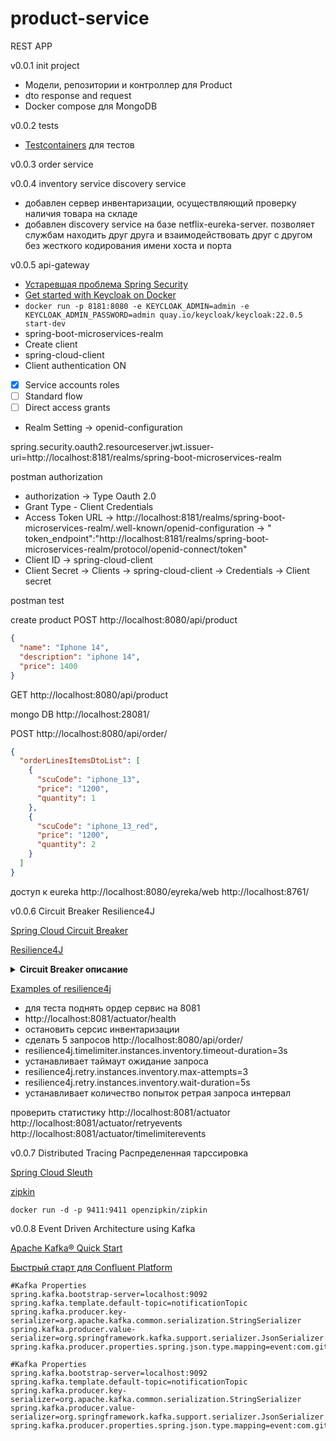 # product-service

REST APP

v0.0.1 init project

* Модели, репозитории и контроллер для Product
* dto response and request
* Docker compose для MongoDB

v0.0.2 tests

* [Testcontainers](https://testcontainers.com/guides/getting-started-with-testcontainers-for-java/)
  для тестов

v0.0.3 order service

v0.0.4 inventory service discovery service

* добавлен сервер инвентаризации, осуществляющий проверку наличия товара на складе
* добавлен discovery service на базе netflix-eureka-server. позволяет службам находить друг друга и
  взаимодействовать друг с другом без жесткого кодирования имени хоста и порта

v0.0.5 api-gateway

* [Устаревшая проблема Spring Security](https://stackoverflow.com/questions/76339307/spring-security-deprecated-issue)
* [Get started with Keycloak on Docker](https://www.keycloak.org/getting-started/getting-started-docker)
* `docker run -p 8181:8080 -e KEYCLOAK_ADMIN=admin -e KEYCLOAK_ADMIN_PASSWORD=admin quay.io/keycloak/keycloak:22.0.5 start-dev`
* spring-boot-microservices-realm
* Create client
* spring-cloud-client
* Client authentication ON
* [x] Service accounts roles
* [ ] Standard flow
* [ ] Direct access grants
* Realm Setting -> openid-configuration

spring.security.oauth2.resourceserver.jwt.issuer-uri=http://localhost:8181/realms/spring-boot-microservices-realm

postman authorization

* authorization -> Type Oauth 2.0
* Grant Type - Client Credentials
* Access Token URL
  -> http://localhost:8181/realms/spring-boot-microservices-realm/.well-known/openid-configuration
  ->
  "
  token_endpoint":"http://localhost:8181/realms/spring-boot-microservices-realm/protocol/openid-connect/token"
* Client ID -> spring-cloud-client
* Client Secret -> Clients -> spring-cloud-client -> Credentials -> Client secret

postman test

create product
POST http://localhost:8080/api/product

```json
{
  "name": "Iphone 14",
  "description": "iphone 14",
  "price": 1400
}
```

GET http://localhost:8080/api/product

mongo DB http://localhost:28081/

POST http://localhost:8080/api/order/

```json
{
  "orderLinesItemsDtoList": [
    {
      "scuCode": "iphone_13",
      "price": "1200",
      "quantity": 1
    },
    {
      "scuCode": "iphone_13_red",
      "price": "1200",
      "quantity": 2
    }
  ]
}
```

доступ к eureka
http://localhost:8080/eyreka/web
http://localhost:8761/

v0.0.6 Circuit Breaker Resilience4J

[Spring Cloud Circuit Breaker](https://spring.io/projects/spring-cloud-circuitbreaker)

[Resilience4J](https://github.com/resilience4j/resilience4j)

<details>
<summary><strong>Circuit Breaker описание</strong></summary>

Spring Cloud Circuit Breaker - это часть проекта Spring Cloud, предназначенная для обработки
ситуаций, когда одна из служб в вашем микросервисном приложении становится нестабильной или
недоступной. Это помогает в создании устойчивых и отказоустойчивых систем.

<p>Как это работает:</p>
<ol>
<li>
Circuit Breaker (Защитный выключатель): Circuit Breaker - это паттерн проектирования, который позволяет системе изолировать компонент или службу, когда она становится нестабильной. Вместо того, чтобы давать запросы к нестабильной службе, Circuit Breaker блокирует доступ к этой службе и предоставляет альтернативные данные или возвращает ошибку без вызова нестабильной службы.
</li>
<li>
Fallback (Резервный вариант): Если Circuit Breaker обнаруживает, что служба недоступна, он может использовать резервный вариант - заранее определенный ответ или логику, которая возвращает данные пользователю вместо результата вызова недоступной службы.
</li>
<li>
Мониторинг и восстановление: Circuit Breaker также обычно включает мониторинг. Если служба
восстанавливается и становится стабильной снова, Circuit Breaker может автоматически восстановить
доступ к ней.
</li>
</ol>

<p>Почему это важно:</p>
<lo>
<li>
Повышение устойчивости: Circuit Breaker предотвращает перегрузку нестабильных служб, предотвращая таким образом сбои в системе из-за одной нестабильной части.
</li>
<li>
Быстрое восстановление: Путем блокировки недоступной службы и использования резервных вариантов, система может продолжать работать даже при временных сбоях в других службах.
</li>
<li>
Предсказуемость поведения: Circuit Breaker предоставляет предсказуемое поведение при сбоях, позволяя приложению более гибко реагировать на проблемы с доступностью.
</li>
</lo>

<p>
Spring Cloud Circuit Breaker предоставляет абстрактный уровень для работы с различными реализациями Circuit Breaker, такими как Netflix Hystrix, Resilience4j и Spring Retry. Он упрощает конфигурацию и интеграцию Circuit Breaker в вашем микросервисном приложении, облегчая обработку ошибок и обеспечивая устойчивость системы.
</p>

</details>

[Examples of resilience4j](https://resilience4j.readme.io/docs/getting-started-3)

* для теста поднять ордер сервис на 8081
* http://localhost:8081/actuator/health
* остановить серсис инвентаризации
* сделать 5 запросов http://localhost:8080/api/order/
* resilience4j.timelimiter.instances.inventory.timeout-duration=3s
* устанавливает таймаут ожидание запроса
* resilience4j.retry.instances.inventory.max-attempts=3
* resilience4j.retry.instances.inventory.wait-duration=5s
* устанавливает количество попыток ретрая запроса интервал

проверить статистику
http://localhost:8081/actuator
http://localhost:8081/actuator/retryevents
http://localhost:8081/actuator/timelimiterevents

v0.0.7 Distributed Tracing Распределенная тарссировка

[Spring Cloud Sleuth](https://spring.io/projects/spring-cloud-sleuth)

[zipkin](https://zipkin.io/pages/quickstart.html)

`docker run -d -p 9411:9411 openzipkin/zipkin`

v0.0.8 Event Driven Architecture using Kafka

[Apache Kafka® Quick Start](https://developer.confluent.io/quickstart/kafka-local/)

[Быстрый старт для Confluent Platform](https://docs.confluent.io/platform/current/platform-quickstart.html#ce-docker-quickstart)

```properties
#Kafka Properties
spring.kafka.bootstrap-server=localhost:9092
spring.kafka.template.default-topic=notificationTopic
spring.kafka.producer.key-serializer=org.apache.kafka.common.serialization.StringSerializer
spring.kafka.producer.value-serializer=org.springframework.kafka.support.serializer.JsonSerializer
spring.kafka.producer.properties.spring.json.type.mapping=event:com.github.skiflok.orderservice.event.OrderPlacedEvent
```

```properties
#Kafka Properties
spring.kafka.bootstrap-server=localhost:9092
spring.kafka.template.default-topic=notificationTopic
spring.kafka.producer.key-serializer=org.apache.kafka.common.serialization.StringSerializer
spring.kafka.producer.value-serializer=org.springframework.kafka.support.serializer.JsonSerializer
spring.kafka.producer.properties.spring.json.type.mapping=event:com.github.skiflok.orderservice.event.OrderPlacedEvent
```

